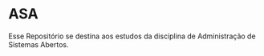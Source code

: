 # ASA

Esse Repositório se destina aos estudos da disciplina de Administração de Sistemas Abertos.

